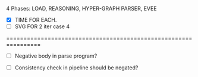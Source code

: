 4 Phases: LOAD, REASONING, HYPER-GRAPH PARSER, EVEE

- [x] TIME FOR EACH.
- [ ] SVG FOR 2 iter case 4

================================================================
- [ ] Negative body in parse program?
- [ ] Consistency check in pipeline should be negated?

